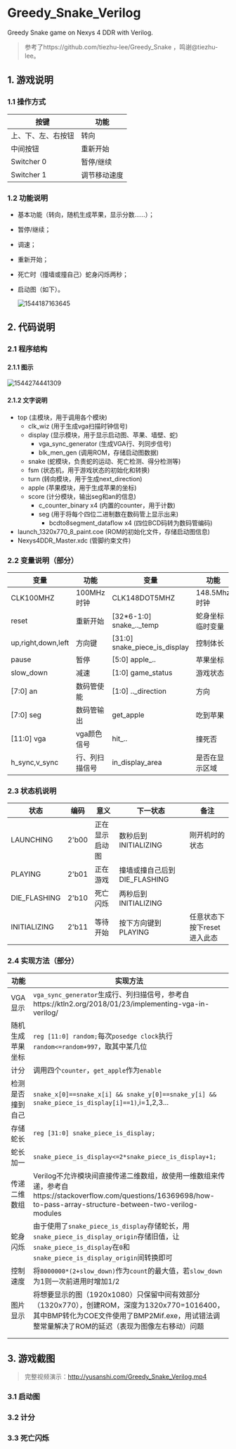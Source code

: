 # Greedy_Snake_Verilog

Greedy Snake game on Nexys 4 DDR with Verilog.

> 参考了https://github.com/tiezhu-lee/Greedy_Snake ，鸣谢@tiezhu-lee。


## 1. 游戏说明

### 1.1 操作方式

| 按键               | 功能         |
| ------------------ | ------------ |
| 上、下、左、右按钮 | 转向         |
| 中间按钮           | 重新开始     |
| Switcher 0         | 暂停/继续    |
| Switcher 1         | 调节移动速度 |

### 1.2 功能说明

- 基本功能（转向，随机生成苹果，显示分数……）；

- 暂停/继续；

- 调速；

- 重新开始；

- 死亡时（撞墙或撞自己）蛇身闪烁两秒；

- 启动图（如下）。

  ![1544187163645](images/1544187163645.png)

## 2. 代码说明
### 2.1 程序结构

#### 2.1.1 图示

![1544274441309](images/1544274441309.png)

#### 2.1.2 文字说明

- top (主模块，用于调用各个模块)
  - clk_wiz (用于生成vga扫描时钟信号)
  - display (显示模块，用于显示启动图、苹果、墙壁、蛇)
    - vga_sync_generator (生成VGA行、列同步信号)
    - blk_men_gen (调用ROM，存储启动图数据)
  - snake (蛇模块，负责蛇的运动、死亡检测、得分检测等)
  - fsm (状态机，用于游戏状态的初始化和转换)
  - turn (转向模块，用于生成next_direction)
  - apple (苹果模块，用于生成苹果的坐标)
  - score (计分模块，输出seg和an的信息)
    - c_counter_binary  x4 (内置的counter，用于计数)
    - seg (用于将每个四位二进制数在数码管上显示出来)
      - bcdto8segment_dataflow x4 (四位BCD码转为数码管编码)
- launch_1320x770_8_paint.coe (ROM的初始化文件，存储启动图信息)
- Nexys4DDR_Master.xdc (管脚约束文件)

### 2.2 变量说明（部分）

| 变量               | 功能           | 变量                          | 功能             |
| ------------------ | -------------- | ----------------------------- | ---------------- |
| CLK100MHZ          | 100MHz时钟     | CLK148DOT5MHZ                 | 148.5Mhz时钟     |
| reset              | 重新开始       | [32*6-1:0] snake_.._temp      | 蛇身坐标临时变量 |
| up,right,down,left | 方向键         | [31:0] snake_piece_is_display | 控制体长         |
| pause              | 暂停           | [5:0] apple_..                | 苹果坐标         |
| slow_down          | 减速           | [1:0] game_status             | 游戏状态         |
| [7:0] an           | 数码管使能     | [1:0] .._direction            | 方向             |
| [7:0] seg          | 数码管输出     | get_apple                     | 吃到苹果         |
| [11:0] vga         | vga颜色信号    | hit_..                        | 撞死否           |
| h_sync,v_sync      | 行、列扫描信号 | in_display_area               | 是否在显示区域   |



### 2.3 状态机说明

| 状态         | 编码  | 意义           | 下一状态                     | 备注                        |
| ------------ | ----- | -------------- | ---------------------------- | --------------------------- |
| LAUNCHING    | 2'b00 | 正在显示启动图 | 数秒后到INITIALIZING         | 刚开机时的状态              |
| PLAYING      | 2'b01 | 正在游戏       | 撞墙或撞自己后到DIE_FLASHING |                             |
| DIE_FLASHING | 2'b10 | 死亡闪烁       | 两秒后到INITIALIZING         |                             |
| INITIALIZING | 2'b11 | 等待开始       | 按下方向键到PLAYING          | 任意状态下按下reset进入此态 |



### 2.4 实现方法（部分）

| 功能             | 实现方法                                                     |
| ---------------- | ------------------------------------------------------------ |
| VGA显示          | `vga_sync_generator`生成行、列扫描信号，参考自https://ktln2.org/2018/01/23/implementing-vga-in-verilog/ |
| 随机生成苹果坐标 | `reg [11:0] random;`每次`posedge clock`执行`random<=random+997`，取其中某几位 |
| 计分             | 调用四个`counter`，`get_apple`作为`enable`                   |
| 检测是否撞到自己 | `snake_x[0]==snake_x[i] && snake_y[0]==snake_y[i] && snake_piece_is_display[i]==1)`,i=1,2,3... |
| 存储蛇长         | `reg [31:0] snake_piece_is_display;`                         |
| 蛇长加一         | `snake_piece_is_display<=2*snake_piece_is_display+1;`        |
| 传递二维数组     | Verilog不允许模块间直接传递二维数组，故使用一维数组来传递，参考自https://stackoverflow.com/questions/16369698/how-to-pass-array-structure-between-two-verilog-modules |
| 蛇身闪烁         | 由于使用了`snake_piece_is_display`存储蛇长，用`snake_piece_is_display_origin`存储旧值，让`snake_piece_is_display`在`0`和`snake_piece_is_display_origin`间转换即可 |
| 控制速度         | 将`8000000*(2+slow_down)`作为`count`的最大值，若`slow_down`为1则一次前进用时增加1/2 |
| 图片显示         | 将想要显示的图（1920x1080）只保留中间有效部分（1320x770），创建ROM，深度为1320x770=1016400，其中BMP转化为COE文件使用了BMP2Mif.exe，用试错法调整常量解决了ROM的延迟（表现为图像左右移动）问题 |
|                  |                                                              |
|                  |                                                              |



## 3. 游戏截图
> 完整视频演示：http://yusanshi.com/Greedy_Snake_Verilog.mp4

### 3.1 启动图

### 3.2 计分

### 3.3 死亡闪烁
